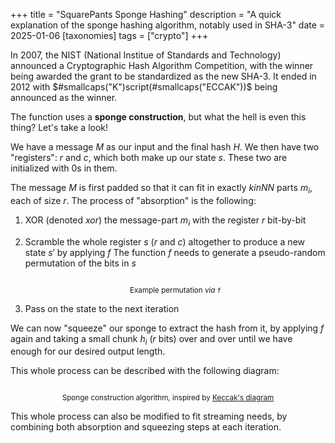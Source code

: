 +++
title = "SquarePants Sponge Hashing"
description = "A quick explanation of the sponge hashing algorithm, notably used in SHA-3"
date = 2025-01-06
[taxonomies]
tags = ["crypto"]
+++

In 2007, the NIST (National Institue of Standards and Technology) announced a Cryptographic Hash Algorithm Competition, with the winner being awarded the grant to be standardized as the new SHA-3. It ended in 2012 with $#smallcaps("K​")script(#smallcaps("ECCAK"))$ being announced as the winner.

The function uses a **sponge construction**, but what the hell is even this thing? Let's take a look!

We have a message $M$ as our input and the final hash $H$. We then have two "registers": $r$ and $c$, which both make up our state $s$. These two are initialized with $0$s in them.

The message $M$ is first padded so that it can fit in exactly $k in NN$ parts $m_i$, each of size $r$. The process of "absorption" is the following:

1. XOR (denoted $xor$) the message-part $m_i$ with the register $r$ bit-by-bit
2. Scramble the whole register $s$ ($r$ and $c$) altogether to produce a new state $s'$ by applying $f$
    The function $f$ needs to generate a pseudo-random permutation of the bits in $s$

    ```typ,include=figures/permutation.typ
    ```

    <p align="center"
    ><small> Example permutation <i>via</i> <code class="language-math language-typst">f</code></small></p>

3. Pass on the state to the next iteration

We can now "squeeze" our sponge to extract the hash from it, by applying $f$ again and taking a small chunk $h_i$ ($r$ bits) over and over until we have enough for our desired output length.

This whole process can be described with the following diagram:

```typ,include=figures/classic.typ
```

<p align="center"><small>Sponge construction algorithm, inspired by <a href="https://keccak.team/sponge_duplex.html">Keccak's diagram</a></small></p>

This whole process can also be modified to fit streaming needs, by combining both absorption and squeezing steps at each iteration.

```typ,include=figures/streaming.typ
```
